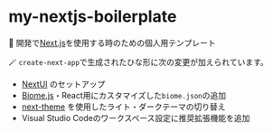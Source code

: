 # my-nextjs-boilerplate
🔧 開発で[Next.js](https://nextjs.org/)を使用する時のための個人用テンプレート

🪄 `create-next-app`で生成されたひな形に次の変更が加えられています。
* [NextUI](https://nextui.org) のセットアップ
* [Biome.js](https://biomejs.dev/ja/)・React用にカスタマイズした`biome.json`の追加
* [next-theme](https://www.npmjs.com/package/next-themes) を使用したライト・ダークテーマの切り替え
* Visual Studio Codeのワークスペース設定に推奨拡張機能を追加
